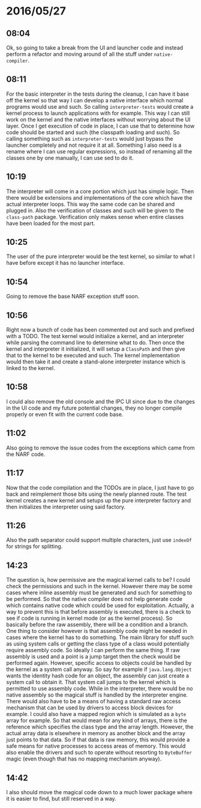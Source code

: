 # 2016/05/27

## 08:04

Ok, so going to take a break from the UI and launcher code and instead perform
a refactor and moving around of all the stuff under `native-compiler`.

## 08:11

For the basic interpreter in the tests during the cleanup, I can have it base
off the kernel so that way I can develop a native interface which normal
programs would use and such. So calling `interpreter-tests` would create a
kernel process to launch applications with for example. This way I can still
work on the kernel and the native interfaces without worrying about the UI
layer. Once I get execution of code in place, I can use that to determine how
code should be started and such (the classpath loading and such). So calling
something such as `interpreter-tests` would just bypass the launcher
completely and not require it at all. Something I also need is a rename where
I can use regular expressions, so instead of renaming all the classes one by
one manually, I can use sed to do it.

## 10:19

The interpreter will come in a core portion which just has simple logic. Then
there would be extensions and implementations of the core which have the
actual interpreter loops. This way the same code can be shared and plugged in.
Also the verification of classes and such will be given to the `class-path`
package. Verification only makes sense when entire classes have been loaded
for the most part.

## 10:25

The user of the pure interpreter would be the test kernel, so similar to what
I have before except it has no launcher interface.

## 10:54

Going to remove the base NARF exception stuff soon.

## 10:56

Right now a bunch of code has been commented out and such and prefixed with
a TODO. The test kernel would initialize a kernel, and an interpreter while
parsing the command line to determine what to do. Then once the kernel and
interpreter it initialized, it will setup a `ClassPath` and then give that to
the kernel to be executed and such. The kernel implementation would then take
it and create a stand-alone interpreter instance which is linked to the kernel.

## 10:58

I could also remove the old console and the IPC UI since due to the changes in
the UI code and my future potential changes, they no longer compile properly
or even fit with the current code base.

## 11:02

Also going to remove the issue codes from the exceptions which came from the
NARF code.

## 11:17

Now that the code compilation and the TODOs are in place, I just have to go
back and reimplement those bits using the newly planned route. The test kernel
creates a new kernel and setups up the pure interpreter factory and then
initializes the interpreter using said factory.

## 11:26

Also the path separator could support multiple characters, just use `indexOf`
for strings for splitting.

## 14:23

The question is, how permissive are the magical kernel calls to be? I could
check the permissions and such in the kernel. However there may be some cases
where inline assembly must be generated and such for something to be performed.
So that the native compiler does not help generate code which contains native
code which could be used for exploitation. Actually, a way to prevent this is
that before assembly is executed, there is a check to see if code is running
in kernel mode (or as the kernel process). So basically before the raw
assembly, there will be a condition and a branch. One thing to consider however
is that assembly code might be needed in cases where the kernel has to do
something. The main library for stuff such as using system calls or getting the
class type of a class would potentially require assembly code. So ideally I can
perform the same thing. If raw assembly is used and a point is a jump target
then the check would be performed again. However, specific access to objects
could be handled by the kernel as a system call anyway. So say for example if
`java.lang.Object` wants the identity hash code for an object, the assembly
can just create a system call to obtain it. That system call jumps to the
kernel which is permitted to use assembly code. While in the interpreter, there
would be no native assembly so the magical stuff is handled by the interpreter
engine. There would also have to be a means of having a standard raw access
mechanism that can be used by drivers to access block devices for example. I
could also have a mapped region which is simulated as a `byte` array for
example. So that would mean for any kind of arrays, there is the reference
which specifies the class type and the array length. However, the actual array
data is elsewhere in memory as another block and the array just points to that
data. So if that data is raw memory, this would provide a safe means for
native processes to access areas of memory. This would also enable the drivers
and such to operate without resorting to `ByteBuffer` magic (even though that
has no mapping mechanism anyway).

## 14:42

I also should move the magical code down to a much lower package where it is
easier to find, but still reserved in a way.

